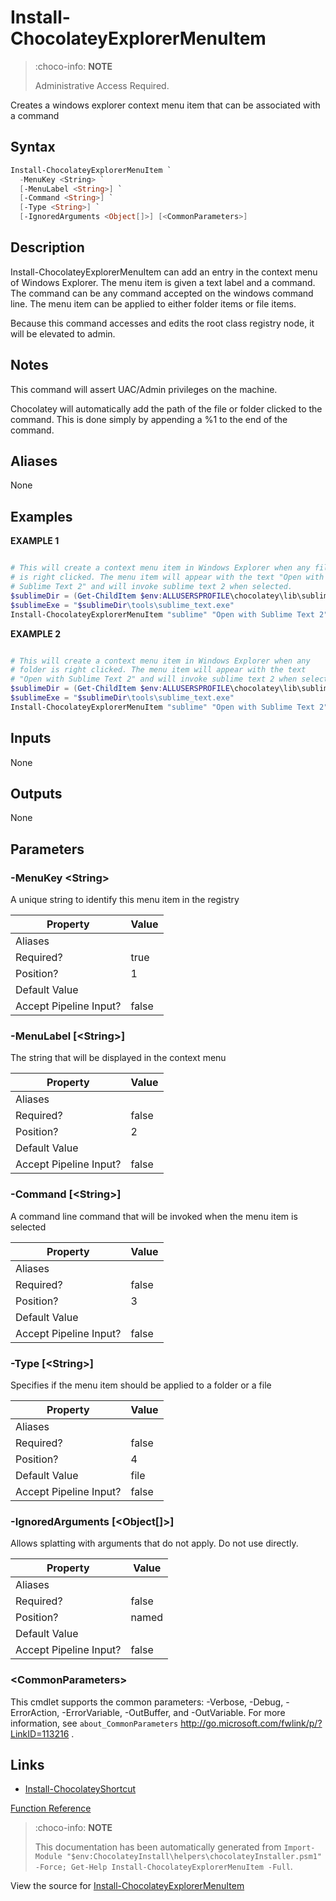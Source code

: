 ﻿---
Order: 200
xref: install-chocolateyexplorermenuitem
Title: Install-ChocolateyExplorerMenuItem
Description: Information on Install-ChocolateyExplorerMenuItem function
RedirectFrom:
  - docs/helpers-install-chocolatey-explorer-menu-item
  - docs/helpersinstallchocolateyexplorermenuitem
---

# Install-ChocolateyExplorerMenuItem

<!-- This documentation is automatically generated from https://github.com/chocolatey/choco/blob/master/src/chocolatey.resources/helpers/functions/Install-ChocolateyExplorerMenuItem.ps1 using https://github.com/chocolatey/choco/blob/master/GenerateDocs.ps1. Contributions are welcome at the original location(s). -->

> :choco-info: **NOTE**
>
> Administrative Access Required.

Creates a windows explorer context menu item that can be associated with
a command

## Syntax

~~~powershell
Install-ChocolateyExplorerMenuItem `
  -MenuKey <String> `
  [-MenuLabel <String>] `
  [-Command <String>] `
  [-Type <String>] `
  [-IgnoredArguments <Object[]>] [<CommonParameters>]
~~~

## Description

Install-ChocolateyExplorerMenuItem can add an entry in the context menu
of Windows Explorer. The menu item is given a text label and a command.
The command can be any command accepted on the windows command line. The
menu item can be applied to either folder items or file items.

Because this command accesses and edits the root class registry node, it
will be elevated to admin.

## Notes

This command will assert UAC/Admin privileges on the machine.

Chocolatey will automatically add the path of the file or folder clicked
to the command. This is done simply by appending a %1 to the end of the
command.

## Aliases

None

## Examples

 **EXAMPLE 1**

~~~powershell

# This will create a context menu item in Windows Explorer when any file
# is right clicked. The menu item will appear with the text "Open with
# Sublime Text 2" and will invoke sublime text 2 when selected.
$sublimeDir = (Get-ChildItem $env:ALLUSERSPROFILE\chocolatey\lib\sublimetext* | select $_.last)
$sublimeExe = "$sublimeDir\tools\sublime_text.exe"
Install-ChocolateyExplorerMenuItem "sublime" "Open with Sublime Text 2" $sublimeExe
~~~

**EXAMPLE 2**

~~~powershell

# This will create a context menu item in Windows Explorer when any
# folder is right clicked. The menu item will appear with the text
# "Open with Sublime Text 2" and will invoke sublime text 2 when selected.
$sublimeDir = (Get-ChildItem $env:ALLUSERSPROFILE\chocolatey\lib\sublimetext* | select $_.last)
$sublimeExe = "$sublimeDir\tools\sublime_text.exe"
Install-ChocolateyExplorerMenuItem "sublime" "Open with Sublime Text 2" $sublimeExe "directory"
~~~ 

## Inputs

None

## Outputs

None

## Parameters

###  -MenuKey &lt;String&gt;
A unique string to identify this menu item in the registry

Property               | Value
---------------------- | -----
Aliases                | 
Required?              | true
Position?              | 1
Default Value          | 
Accept Pipeline Input? | false
 
###  -MenuLabel [&lt;String&gt;]
The string that will be displayed in the context menu

Property               | Value
---------------------- | -----
Aliases                | 
Required?              | false
Position?              | 2
Default Value          | 
Accept Pipeline Input? | false
 
###  -Command [&lt;String&gt;]
A command line command that will be invoked when the menu item is
selected

Property               | Value
---------------------- | -----
Aliases                | 
Required?              | false
Position?              | 3
Default Value          | 
Accept Pipeline Input? | false
 
###  -Type [&lt;String&gt;]
Specifies if the menu item should be applied to a folder or a file

Property               | Value
---------------------- | -----
Aliases                | 
Required?              | false
Position?              | 4
Default Value          | file
Accept Pipeline Input? | false
 
###  -IgnoredArguments [&lt;Object[]&gt;]
Allows splatting with arguments that do not apply. Do not use directly.

Property               | Value
---------------------- | -----
Aliases                | 
Required?              | false
Position?              | named
Default Value          | 
Accept Pipeline Input? | false
 
### &lt;CommonParameters&gt;

This cmdlet supports the common parameters: -Verbose, -Debug, -ErrorAction, -ErrorVariable, -OutBuffer, and -OutVariable. For more information, see `about_CommonParameters` http://go.microsoft.com/fwlink/p/?LinkID=113216 .


## Links

 * [Install-ChocolateyShortcut](xref:install-chocolateyshortcut)


[Function Reference](xref:powershell-reference)

> :choco-info: **NOTE**
>
> This documentation has been automatically generated from `Import-Module "$env:ChocolateyInstall\helpers\chocolateyInstaller.psm1" -Force; Get-Help Install-ChocolateyExplorerMenuItem -Full`.

View the source for [Install-ChocolateyExplorerMenuItem](https://github.com/chocolatey/choco/blob/master/src/chocolatey.resources/helpers/functions/Install-ChocolateyExplorerMenuItem.ps1)
